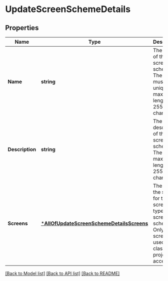 # UpdateScreenSchemeDetails

## Properties
Name | Type | Description | Notes
------------ | ------------- | ------------- | -------------
**Name** | **string** | The name of the screen scheme. The name must be unique. The maximum length is 255 characters. | [optional] [default to null]
**Description** | **string** | The description of the screen scheme. The maximum length is 255 characters. | [optional] [default to null]
**Screens** | [***AllOfUpdateScreenSchemeDetailsScreens**](AllOfUpdateScreenSchemeDetailsScreens.md) | The IDs of the screens for the screen types of the screen scheme. Only screens used in classic projects are accepted. | [optional] [default to null]

[[Back to Model list]](../README.md#documentation-for-models) [[Back to API list]](../README.md#documentation-for-api-endpoints) [[Back to README]](../README.md)

